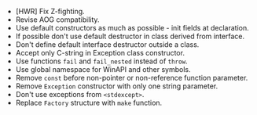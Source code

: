 - [HWR] Fix Z-fighting.
- Revise AOG compatibility.
- Use default constructors as much as possible - init fields at declaration.
- If possible don't use default destructor in class derived from interface.
- Don't define default interface destructor outside a class.
- Accept only C-string in Exception class constructor.
- Use functions `fail` and `fail_nested` instead of `throw`.
- Use global namespace for WinAPI and other symbols.
- Remove `const` before non-pointer or non-reference function parameter.
- Remove `Exception` constructor with only one string parameter.
- Don't use exceptions from `<stdexcept>`.
- Replace `Factory` structure with `make` function.
